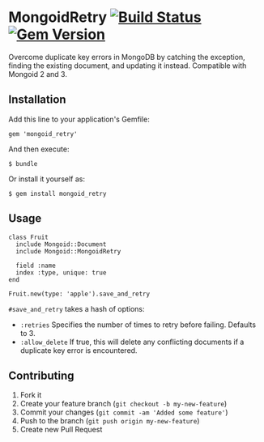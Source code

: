 # MongoidRetry [![Build Status](https://travis-ci.org/travisdahlke/mongoid_retry.png?branch=master)](https://travis-ci.org/travisdahlke/mongoid_retry) [![Gem Version](https://badge.fury.io/rb/mongoid_retry.svg)](http://badge.fury.io/rb/mongoid_retry)

Overcome duplicate key errors in MongoDB by catching the exception, finding the existing document, and updating it instead.
Compatible with Mongoid 2 and 3.

## Installation

Add this line to your application's Gemfile:

    gem 'mongoid_retry'

And then execute:

    $ bundle

Or install it yourself as:

    $ gem install mongoid_retry

## Usage

```
class Fruit
  include Mongoid::Document
  include Mongoid::MongoidRetry

  field :name
  index :type, unique: true
end
```

    Fruit.new(type: 'apple').save_and_retry

 `#save_and_retry` takes a hash of options:

 - `:retries` Specifies the number of times to retry before failing. Defaults to 3.
 - `:allow_delete` If true, this will delete any conflicting documents if a duplicate key error is encountered.


## Contributing

1. Fork it
2. Create your feature branch (`git checkout -b my-new-feature`)
3. Commit your changes (`git commit -am 'Added some feature'`)
4. Push to the branch (`git push origin my-new-feature`)
5. Create new Pull Request
